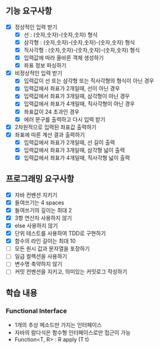 ## 기능 요구사항

- [x] 정상적인 입력 받기
    - [x] 선 : (숫자,숫자)-(숫자,숫자) 형식
    - [x] 삼각형 : (숫자,숫자)-(숫자,숫자)-(숫자,숫자) 형식
    - [x] 직사각형 : (숫자,숫자)-(숫자,숫자)-(숫자,숫자) 형식
    - [x] 입력값에 따라 올바른 객체 생성하기
    - [x] 좌표 정보 파싱하기
- [x] 비정상적인 입력 받기
    - [x] 입력값이 선 또는 삼각형 또는 직사각형의 형식이 아닌 경우
    - [x] 입력값에서 좌표가 2개일때, 선이 아닌 경우
    - [x] 입력값에서 좌표가 3개일때, 삼각형이 아닌 경우
    - [x] 입력값에서 좌표가 4개일때, 직사각형이 아닌 경우
    - [x] 좌표값이 24 초과인 경우
    - [x] 에러 문구를 출력하고 다시 입력 받기
- [x] 2차원적으로 입력된 좌표값 출력하기
- [x] 좌표에 따른 계산 결과 출력하기
    - [x] 입력값에서 좌표가 2개일때, 선 길이 출력
    - [x] 입력값에서 좌표가 3개일때, 삼각형 넓이 출력
    - [x] 입력값에서 좌표가 4개일때, 직사각형 넓이 출력

## 프로그래밍 요구사항

- [x] 자바 컨벤션 지키기
- [x] 들여쓰기는 4 spaces
- [x] 들여쓰기의 깊이는 최대 2
- [x] 3항 연산자 사용하지 않기
- [x] else 사용하지 않기
- [x] 단위 테스트를 사용하여 TDD로 구현하기
- [x] 함수의 라인 길이는 최대 10
- [ ] 모든 원시 값과 문자열을 포장하기
- [ ] 일급 컬렉션을 사용하기
- [ ] 변수명 축약하지 않기
- [ ] 커밋 컨벤션을 지키고, 의미있는 커밋로그 작성하기

## 학습 내용

### Functional Interface

- 1개의 추상 메소드만 가지는 인터페이스
- 자바의 람다식은 함수형 인터페이스로만 접근이 가능
- Function<T, R> : R apply (T t)